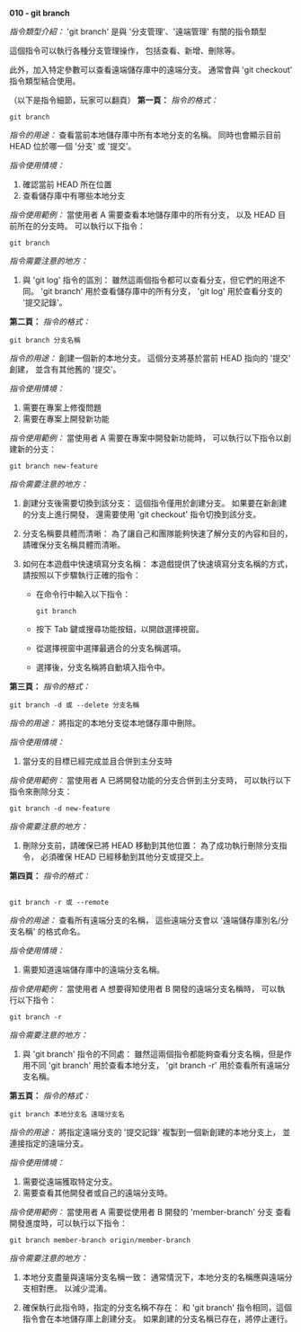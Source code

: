 **010 - git branch**

*指令類型介紹：*
'git branch' 是與 '分支管理'、'遠端管理' 有關的指令類型

這個指令可以執行各種分支管理操作，
包括查看、新增、刪除等。

此外，加入特定參數可以查看遠端儲存庫中的遠端分支。
通常會與 'git checkout' 指令類型結合使用。

（以下是指令細節，玩家可以翻頁）
**第一頁：**
*指令的格式：* 
```
git branch
```

*指令的用途：*
查看當前本地儲存庫中所有本地分支的名稱。
同時也會顯示目前 HEAD 位於哪一個 '分支' 或 '提交'。

*指令使用情境：*
1. 確認當前 HEAD 所在位置
2. 查看儲存庫中有哪些本地分支

*指令使用範例：*
當使用者 A 需要查看本地儲存庫中的所有分支，
以及 HEAD 目前所在的分支時。
可以執行以下指令：
```
git branch
```

*指令需要注意的地方：* 
1. 與 'git log' 指令的區別：
雖然這兩個指令都可以查看分支，但它們的用途不同。
'git branch' 用於查看儲存庫中的所有分支，
'git log' 用於查看分支的 '提交記錄'。


**第二頁：**
*指令的格式：* 
```
git branch 分支名稱
```

*指令的用途：* 
創建一個新的本地分支。
這個分支將基於當前 HEAD 指向的 '提交' 創建，
並含有其他舊的 '提交'。

*指令使用情境：*
1. 需要在專案上修復問題
2. 需要在專案上開發新功能

*指令使用範例：*
當使用者 A 需要在專案中開發新功能時，
可以執行以下指令以創建新的分支：
```
git branch new-feature
```

*指令需要注意的地方：* 
1. 創建分支後需要切換到該分支：
這個指令僅用於創建分支。
如果要在新創建的分支上進行開發，
還需要使用 'git checkout' 指令切換到該分支。

2. 分支名稱要具體而清晰：
為了讓自己和團隊能夠快速了解分支的內容和目的，
請確保分支名稱具體而清晰。

3. 如何在本遊戲中快速填寫分支名稱：
本遊戲提供了快速填寫分支名稱的方式，
請按照以下步驟執行正確的指令：
   + 在命令行中輸入以下指令：

        ```
        git branch 
        ```
   + 按下 Tab 鍵或搜尋功能按鈕，以開啟選擇視窗。
   + 從選擇視窗中選擇最適合的分支名稱選項。
   + 選擇後，分支名稱將自動填入指令中。

**第三頁：**
*指令的格式：* 
```
git branch -d 或 --delete 分支名稱
```

*指令的用途：* 
將指定的本地分支從本地儲存庫中刪除。

*指令使用情境：*
1. 當分支的目標已經完成並且合併到主分支時

*指令使用範例：*
當使用者 A 已將開發功能的分支合併到主分支時，
可以執行以下指令來刪除分支：
```
git branch -d new-feature
```

*指令需要注意的地方：* 
1. 刪除分支前，請確保已將 HEAD 移動到其他位置：
為了成功執行刪除分支指令，
必須確保 HEAD 已經移動到其他分支或提交上。

**第四頁：**
*指令的格式：* 
```

git branch -r 或 --remote
```

*指令的用途：*
查看所有遠端分支的名稱，
這些遠端分支會以 '遠端儲存庫別名/分支名稱' 的格式命名。

*指令使用情境：*
1. 需要知道遠端儲存庫中的遠端分支名稱。

*指令使用範例：*
當使用者 A 想要得知使用者 B 開發的遠端分支名稱時，
可以執行以下指令：
```
git branch -r
```

*指令需要注意的地方：* 
1. 與 'git branch' 指令的不同處：
雖然這兩個指令都能夠查看分支名稱，但是作用不同
'git branch' 用於查看本地分支，
'git branch -r' 用於查看所有遠端分支名稱。



**第五頁：**
*指令的格式：* 
```
git branch 本地分支名 遠端分支名
```

*指令的用途：* 
將指定遠端分支的 '提交記錄' 複製到一個新創建的本地分支上，
並連接指定的遠端分支。

*指令使用情境：*
1. 需要從遠端獲取特定分支。
2. 需要查看其他開發者或自己的遠端分支時。

*指令使用範例：*
當使用者 A 需要從使用者 B 開發的 'member-branch' 分支
查看開發進度時，可以執行以下指令：
```
git branch member-branch origin/member-branch
```

*指令需要注意的地方：* 
1. 本地分支盡量與遠端分支名稱一致：
通常情況下，本地分支的名稱應與遠端分支相對應。
以減少混淆。

2. 確保執行此指令時，指定的分支名稱不存在：
和 'git branch' 指令相同，這個指令會在本地儲存庫上創建分支。
如果創建的分支名稱已存在，將停止運行。
